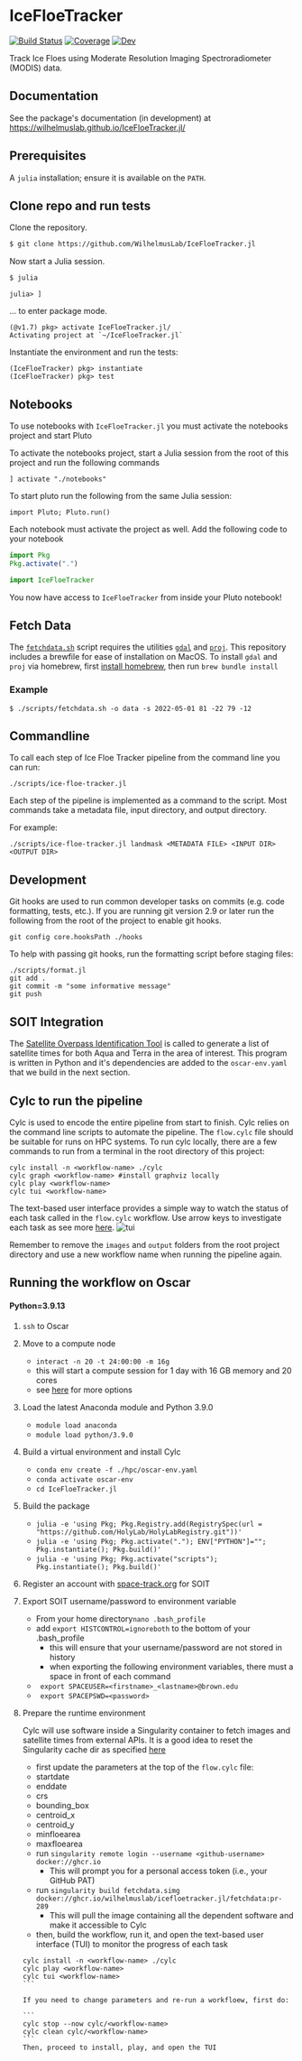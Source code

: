 # IceFloeTracker

[![Build Status](https://github.com/WilhelmusLab/IceFloeTracker.jl/actions/workflows/CI.yml/badge.svg?branch=main)](https://github.com/WilhelmusLab/IceFloeTracker.jl/actions/workflows/CI.yml?query=branch%3Amain)
[![Coverage](https://codecov.io/gh/WilhelmusLab/IceFloeTracker.jl/branch/main/graph/badge.svg)](https://codecov.io/gh/WilhelmusLab/IceFloeTracker.jl)
[![Dev](https://img.shields.io/badge/docs-dev-blue.svg)](https://wilhelmuslab.github.io/IceFloeTracker.jl/)

Track Ice Floes using Moderate Resolution Imaging Spectroradiometer (MODIS) data.

## Documentation 

See the package's documentation (in development) at https://wilhelmuslab.github.io/IceFloeTracker.jl/
## Prerequisites

A `julia` installation; ensure it is available on the `PATH`.

## Clone repo and run tests

Clone the repository.
```zsh
$ git clone https://github.com/WilhelmusLab/IceFloeTracker.jl
```

Now start a Julia session.
```zsh
$ julia
```

```
julia> ]
```
... to enter package mode.

```
(@v1.7) pkg> activate IceFloeTracker.jl/
Activating project at `~/IceFloeTracker.jl`
```

Instantiate the environment and run the tests:
```
(IceFloeTracker) pkg> instantiate
(IceFloeTracker) pkg> test
```


## Notebooks

To use notebooks with `IceFloeTracker.jl` you must activate the notebooks project and start Pluto

To activate the notebooks project, start a Julia session from the root of this project and run the following commands

```
] activate "./notebooks"
```

To start pluto run the following from the same Julia session:

```
import Pluto; Pluto.run()
```

Each notebook must activate the project as well. Add the following code to your notebook

```julia
import Pkg
Pkg.activate(".")

import IceFloeTracker
```

You now have access to `IceFloeTracker` from inside your Pluto notebook!

## Fetch Data

The [`fetchdata.sh`](/scripts/fetchdata.sh) script requires the utilities [`gdal`](https://gdal.org/) and [`proj`](https://proj.org/). This repository includes a brewfile for ease of installation on MacOS. To install `gdal` and `proj` via homebrew, first [install homebrew](https://brew.sh/), then run `brew bundle install`

### Example

```
$ ./scripts/fetchdata.sh -o data -s 2022-05-01 81 -22 79 -12
```

## Commandline

To call each step of Ice Floe Tracker pipeline from the command line you can run:

```
./scripts/ice-floe-tracker.jl
```

Each step of the pipeline is implemented as a command to the script. Most commands take a metadata file, input directory, and output directory.

For example:

```
./scripts/ice-floe-tracker.jl landmask <METADATA FILE> <INPUT DIR> <OUTPUT DIR>
```

## Development

Git hooks are used to run common developer tasks on commits (e.g. code formatting, tests, etc.). If you are running git version 2.9 or later run the following from the root of the project to enable git hooks.

```
git config core.hooksPath ./hooks
```

To help with passing git hooks, run the formatting script before staging files:

```
./scripts/format.jl
git add .
git commit -m "some informative message"
git push
```

## SOIT Integration

The [Satellite Overpass Identification Tool](https://zenodo.org/record/6475619#.ZBhat-zMJUe) is called to generate a list of satellite times for both Aqua and Terra in the area of interest. This program is written in Python and it's dependencies are added to the `oscar-env.yaml` that we build in the next section.

## Cylc to run the pipeline

Cylc is used to encode the entire pipeline from start to finish. Cylc relies on the command line scripts to automate the pipeline. The `flow.cylc` file should be suitable for runs on HPC systems. To run cylc locally, there are a few commands to run from a terminal in the root directory of this project:

```
cylc install -n <workflow-name> ./cylc
cylc graph <workflow-name> #install graphviz locally
cylc play <workflow-name>
cylc tui <workflow-name>
```
The text-based user interface provides a simple way to watch the status of each task called in the `flow.cylc` workflow. Use arrow keys to investigate each task as see more [here](https://cylc.github.io/cylc-doc/latest/html/7-to-8/major-changes/ui.html#cylc-tui).
![tui](tui-example.png)

Remember to remove the `images` and `output` folders from the root project directory and use a new workflow name when running the pipeline again.

## Running the workflow on Oscar
#### Python=3.9.13

1. `ssh` to Oscar
2. Move to a compute node
    * `interact -n 20 -t 24:00:00 -m 16g`
    * this will start a compute session for 1 day with 16 GB memory and 20 cores
    * see [here](https://docs.ccv.brown.edu/oscar/submitting-jobs/interact) for more options
3. Load the latest Anaconda module and Python 3.9.0
    * `module load anaconda`
    * `module load python/3.9.0`

4. Build a virtual environment and install Cylc
    * `conda env create -f ./hpc/oscar-env.yaml`
    * `conda activate oscar-env`
    * `cd IceFloeTracker.jl`
    
5. Build the package
    * `julia -e 'using Pkg; Pkg.Registry.add(RegistrySpec(url = "https://github.com/HolyLab/HolyLabRegistry.git"))'`
    * `julia -e 'using Pkg; Pkg.activate("."); ENV["PYTHON"]=""; Pkg.instantiate(); Pkg.build()'`
    * `julia -e 'using Pkg; Pkg.activate("scripts"); Pkg.instantiate(); Pkg.build()'`
6. Register an account with [space-track.org](https://www.space-track.org/) for SOIT
7. Export SOIT username/password to environment variable
    * From your home directory`nano .bash_profile`
    * add `export HISTCONTROL=ignoreboth` to the bottom of your .bash_profile
        * this will ensure that your username/password are not stored in history
        * when exporting the following environment variables, there must a space in front of each command
    * ` export SPACEUSER=<firstname>_<lastname>@brown.edu`
    * ` export SPACEPSWD=<password>`
8. Prepare the runtime environment 

    Cylc will use software inside a Singularity container to fetch images and satellite times from external APIs. 
    It is a good idea to reset the Singularity cache dir as specified [here](https://docs.ccv.brown.edu/oscar/singularity-containers/building-images)

    * first update the parameters at the top of the `flow.cylc` file:
     - startdate
     - enddate
     - crs
     - bounding_box
     - centroid_x
     - centroid_y
     - minfloearea
     - maxfloearea
    * run `singularity remote login --username <github-username> docker://ghcr.io`
        - This will prompt you for a personal access token (i.e., your GitHub PAT)
    * run `singularity build fetchdata.simg docker://ghcr.io/wilhelmuslab/icefloetracker.jl/fetchdata:pr-289`
        - This will pull the image containing all the dependent software and make it accessible to Cylc
    * then, build the workflow, run it, and open the text-based user interface (TUI) to monitor the progress of each task

    ````
    cylc install -n <workflow-name> ./cylc
    cylc play <workflow-name>
    cylc tui <workflow-name>
    ```

    If you need to change parameters and re-run a workfloew, first do:
    
    ```
    cylc stop --now cylc/<workflow-name>
    cylc clean cylc/<workflow-name>
    ```
    Then, proceed to install, play, and open the TUI